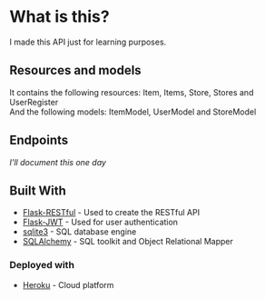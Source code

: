 # What is this?
I made this API just for learning purposes.

## Resources and models

It contains the following resources: Item, Items, Store, Stores and UserRegister  
And the following models: ItemModel, UserModel and StoreModel


## Endpoints
*I'll document this one day*

## Built With

* [Flask-RESTful](https://flask-restful.readthedocs.io/en/latest/) - Used to create the RESTful API
* [Flask-JWT](https://pythonhosted.org/Flask-JWT/) - Used for user authentication
* [sqlite3](https://www.sqlite.org/index.html) - SQL database engine
* [SQLAlchemy](https://www.sqlalchemy.org/) - SQL toolkit and Object Relational Mapper

### Deployed with
* [Heroku](https://www.heroku.com/) - Cloud platform

